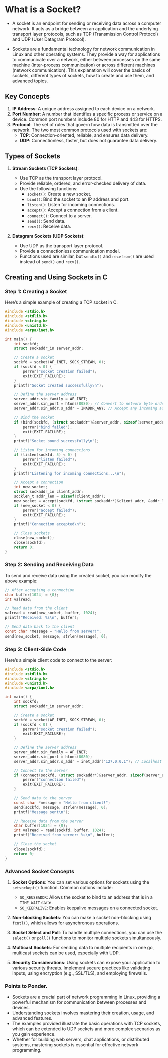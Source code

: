 # What is a Socket?
- A socket is an endpoint for sending or receiving data across a computer network. It acts as a bridge between an application and the underlying transport layer protocols, such as TCP (Transmission Control Protocol) and UDP (User Datagram Protocol).

- Sockets are a fundamental technology for network communication in Linux and other operating systems. They provide a way for applications to communicate over a network, either between processes on the same machine (inter-process communication) or across different machines (network communication). This explanation will cover the basics of sockets, different types of sockets, how to create and use them, and advanced topics.

## Key Concepts

1. **IP Address**: A unique address assigned to each device on a network.
2. **Port Number**: A number that identifies a specific process or service on a device. Common port numbers include 80 for HTTP and 443 for HTTPS.
3. **Protocol**: The set of rules that govern how data is transmitted over the network. The two most common protocols used with sockets are:
   - **TCP**: Connection-oriented, reliable, and ensures data delivery.
   - **UDP**: Connectionless, faster, but does not guarantee data delivery.

## Types of Sockets

1. **Stream Sockets (TCP Sockets)**: 
   - Use TCP as the transport layer protocol.
   - Provide reliable, ordered, and error-checked delivery of data.
   - Use the following functions:
     - `socket()`: Create a new socket.
     - `bind()`: Bind the socket to an IP address and port.
     - `listen()`: Listen for incoming connections.
     - `accept()`: Accept a connection from a client.
     - `connect()`: Connect to a server.
     - `send()`: Send data.
     - `recv()`: Receive data.

2. **Datagram Sockets (UDP Sockets)**:
   - Use UDP as the transport layer protocol.
   - Provide a connectionless communication model.
   - Functions used are similar, but `sendto()` and `recvfrom()` are used instead of `send()` and `recv()`.
  
## Creating and Using Sockets in C

### Step 1: Creating a Socket

Here’s a simple example of creating a TCP socket in C.

```c
#include <stdio.h>
#include <stdlib.h>
#include <string.h>
#include <unistd.h>
#include <arpa/inet.h>

int main() {
    int sockfd;
    struct sockaddr_in server_addr;

    // Create a socket
    sockfd = socket(AF_INET, SOCK_STREAM, 0);
    if (sockfd < 0) {
        perror("socket creation failed");
        exit(EXIT_FAILURE);
    }
    printf("Socket created successfully\n");

    // Define the server address
    server_addr.sin_family = AF_INET;
    server_addr.sin_port = htons(8080); // Convert to network byte order
    server_addr.sin_addr.s_addr = INADDR_ANY; // Accept any incoming address

    // Bind the socket
    if (bind(sockfd, (struct sockaddr*)&server_addr, sizeof(server_addr)) < 0) {
        perror("bind failed");
        exit(EXIT_FAILURE);
    }
    printf("Socket bound successfully\n");

    // Listen for incoming connections
    if (listen(sockfd, 5) < 0) {
        perror("listen failed");
        exit(EXIT_FAILURE);
    }
    printf("Listening for incoming connections...\n");

    // Accept a connection
    int new_socket;
    struct sockaddr_in client_addr;
    socklen_t addr_len = sizeof(client_addr);
    new_socket = accept(sockfd, (struct sockaddr*)&client_addr, &addr_len);
    if (new_socket < 0) {
        perror("accept failed");
        exit(EXIT_FAILURE);
    }
    printf("Connection accepted\n");

    // Close sockets
    close(new_socket);
    close(sockfd);
    return 0;
}
```

### Step 2: Sending and Receiving Data

To send and receive data using the created socket, you can modify the above example:

```c
// After accepting a connection
char buffer[1024] = {0};
int valread;

// Read data from the client
valread = read(new_socket, buffer, 1024);
printf("Received: %s\n", buffer);

// Send data back to the client
const char *message = "Hello from server!";
send(new_socket, message, strlen(message), 0);
```

### Step 3: Client-Side Code

Here’s a simple client code to connect to the server:

```c
#include <stdio.h>
#include <stdlib.h>
#include <string.h>
#include <unistd.h>
#include <arpa/inet.h>

int main() {
    int sockfd;
    struct sockaddr_in server_addr;

    // Create a socket
    sockfd = socket(AF_INET, SOCK_STREAM, 0);
    if (sockfd < 0) {
        perror("socket creation failed");
        exit(EXIT_FAILURE);
    }

    // Define the server address
    server_addr.sin_family = AF_INET;
    server_addr.sin_port = htons(8080);
    server_addr.sin_addr.s_addr = inet_addr("127.0.0.1"); // Localhost

    // Connect to the server
    if (connect(sockfd, (struct sockaddr*)&server_addr, sizeof(server_addr)) < 0) {
        perror("connection failed");
        exit(EXIT_FAILURE);
    }

    // Send data to the server
    const char *message = "Hello from client!";
    send(sockfd, message, strlen(message), 0);
    printf("Message sent\n");

    // Receive data from the server
    char buffer[1024] = {0};
    int valread = read(sockfd, buffer, 1024);
    printf("Received from server: %s\n", buffer);

    // Close the socket
    close(sockfd);
    return 0;
}
```

### Advanced Socket Concepts

1. **Socket Options**: You can set various options for sockets using the `setsockopt()` function. Common options include:
   - `SO_REUSEADDR`: Allows the socket to bind to an address that is in a `TIME_WAIT` state.
   - `SO_KEEPALIVE`: Enables keepalive messages on a connected socket.

2. **Non-blocking Sockets**: You can make a socket non-blocking using `fcntl()`, which allows for asynchronous operations.

3. **Socket Select and Poll**: To handle multiple connections, you can use the `select()` or `poll()` functions to monitor multiple sockets simultaneously.

4. **Multicast Sockets**: For sending data to multiple recipients in one go, multicast sockets can be used, especially with UDP.

5. **Security Considerations**: Using sockets can expose your application to various security threats. Implement secure practices like validating inputs, using encryption (e.g., SSL/TLS), and employing firewalls.

### Points to Ponder.

 - Sockets are a crucial part of network programming in Linux, providing a powerful mechanism for communication between processes and devices.
 - Understanding sockets involves mastering their creation, usage, and advanced features. 
 - The examples provided illustrate the basic operations with TCP sockets, which can be extended to UDP sockets and more complex scenarios as you gain experience.
 - Whether for building web servers, chat applications, or distributed systems, mastering sockets is essential for effective network programming.
